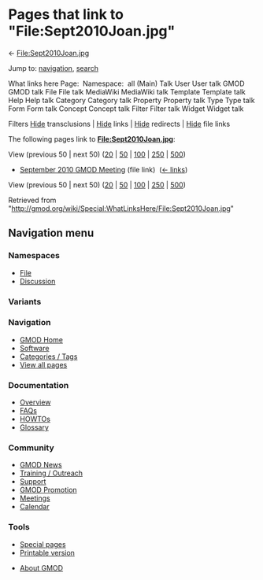 <div id="mw-page-base" class="noprint">

</div>

<div id="mw-head-base" class="noprint">

</div>

<div id="content" class="mw-body" role="main">

<span id="top"></span>

<div id="mw-js-message" style="display:none;">

</div>



# <span dir="auto">Pages that link to "File:Sept2010Joan.jpg"</span>

<div id="bodyContent">

<div id="contentSub">

←
[File:Sept2010Joan.jpg](/wiki/File:Sept2010Joan.jpg "File:Sept2010Joan.jpg")

</div>

<div id="jump-to-nav" class="mw-jump">

Jump to: [navigation](#mw-navigation), [search](#p-search)

</div>

<div id="mw-content-text">

What links here Page:  Namespace:  all (Main) Talk User User talk GMOD
GMOD talk File File talk MediaWiki MediaWiki talk Template Template talk
Help Help talk Category Category talk Property Property talk Type Type
talk Form Form talk Concept Concept talk Filter Filter talk Widget
Widget talk

Filters
[Hide](/mediawiki/index.php?title=Special:WhatLinksHere/File:Sept2010Joan.jpg&hidetrans=1 "Special:WhatLinksHere/File:Sept2010Joan.jpg")
transclusions \|
[Hide](/mediawiki/index.php?title=Special:WhatLinksHere/File:Sept2010Joan.jpg&hidelinks=1 "Special:WhatLinksHere/File:Sept2010Joan.jpg")
links \|
[Hide](/mediawiki/index.php?title=Special:WhatLinksHere/File:Sept2010Joan.jpg&hideredirs=1 "Special:WhatLinksHere/File:Sept2010Joan.jpg")
redirects \|
[Hide](/mediawiki/index.php?title=Special:WhatLinksHere/File:Sept2010Joan.jpg&hideimages=1 "Special:WhatLinksHere/File:Sept2010Joan.jpg")
file links

The following pages link to
**[File:Sept2010Joan.jpg](/wiki/File:Sept2010Joan.jpg "File:Sept2010Joan.jpg")**:

View (previous 50 \| next 50)
([20](/mediawiki/index.php?title=Special:WhatLinksHere/File:Sept2010Joan.jpg&limit=20 "Special:WhatLinksHere/File:Sept2010Joan.jpg")
\|
[50](/mediawiki/index.php?title=Special:WhatLinksHere/File:Sept2010Joan.jpg&limit=50 "Special:WhatLinksHere/File:Sept2010Joan.jpg")
\|
[100](/mediawiki/index.php?title=Special:WhatLinksHere/File:Sept2010Joan.jpg&limit=100 "Special:WhatLinksHere/File:Sept2010Joan.jpg")
\|
[250](/mediawiki/index.php?title=Special:WhatLinksHere/File:Sept2010Joan.jpg&limit=250 "Special:WhatLinksHere/File:Sept2010Joan.jpg")
\|
[500](/mediawiki/index.php?title=Special:WhatLinksHere/File:Sept2010Joan.jpg&limit=500 "Special:WhatLinksHere/File:Sept2010Joan.jpg"))

- [September 2010 GMOD
  Meeting](/wiki/September_2010_GMOD_Meeting "September 2010 GMOD Meeting")
  (file link) ‎ <span class="mw-whatlinkshere-tools">([←
  links](/mediawiki/index.php?title=Special:WhatLinksHere&target=September+2010+GMOD+Meeting "Special:WhatLinksHere"))</span>

View (previous 50 \| next 50)
([20](/mediawiki/index.php?title=Special:WhatLinksHere/File:Sept2010Joan.jpg&limit=20 "Special:WhatLinksHere/File:Sept2010Joan.jpg")
\|
[50](/mediawiki/index.php?title=Special:WhatLinksHere/File:Sept2010Joan.jpg&limit=50 "Special:WhatLinksHere/File:Sept2010Joan.jpg")
\|
[100](/mediawiki/index.php?title=Special:WhatLinksHere/File:Sept2010Joan.jpg&limit=100 "Special:WhatLinksHere/File:Sept2010Joan.jpg")
\|
[250](/mediawiki/index.php?title=Special:WhatLinksHere/File:Sept2010Joan.jpg&limit=250 "Special:WhatLinksHere/File:Sept2010Joan.jpg")
\|
[500](/mediawiki/index.php?title=Special:WhatLinksHere/File:Sept2010Joan.jpg&limit=500 "Special:WhatLinksHere/File:Sept2010Joan.jpg"))

</div>

<div class="printfooter">

Retrieved from
"<http://gmod.org/wiki/Special:WhatLinksHere/File:Sept2010Joan.jpg>"

</div>

<div id="catlinks" class="catlinks catlinks-allhidden">

</div>

<div class="visualClear">

</div>

</div>

</div>

<div id="mw-navigation">

## Navigation menu

<div id="mw-head">



<div id="left-navigation">

<div id="p-namespaces" class="vectorTabs" role="navigation"
aria-labelledby="p-namespaces-label">

### Namespaces

- <span id="ca-nstab-image"><a href="/wiki/File:Sept2010Joan.jpg" accesskey="c"
  title="View the file page [c]">File</a></span>
- <span id="ca-talk"><a
  href="/mediawiki/index.php?title=File_talk:Sept2010Joan.jpg&amp;action=edit&amp;redlink=1"
  accesskey="t"
  title="Discussion about the content page [t]">Discussion</a></span>

</div>

<div id="p-variants" class="vectorMenu emptyPortlet" role="navigation"
aria-labelledby="p-variants-label">

### 

### Variants[](#)

<div class="menu">

</div>

</div>

</div>

<div id="right-navigation">





</div>



</div>

</div>

</div>

<div id="mw-panel">

<div id="p-logo" role="banner">

<a href="/wiki/Main_Page"
style="background-image: url(http://gmod.org/images/GMOD-cogs.png);"
title="Visit the main page"></a>

</div>

<div id="p-Navigation" class="portal" role="navigation"
aria-labelledby="p-Navigation-label">

### Navigation

<div class="body">

- <span id="n-GMOD-Home">[GMOD Home](/wiki/Main_Page)</span>
- <span id="n-Software">[Software](/wiki/GMOD_Components)</span>
- <span id="n-Categories-.2F-Tags">[Categories /
  Tags](/wiki/Categories)</span>
- <span id="n-View-all-pages">[View all
  pages](/wiki/Special:AllPages)</span>

</div>

</div>

<div id="p-Documentation" class="portal" role="navigation"
aria-labelledby="p-Documentation-label">

### Documentation

<div class="body">

- <span id="n-Overview">[Overview](/wiki/Overview)</span>
- <span id="n-FAQs">[FAQs](/wiki/Category:FAQ)</span>
- <span id="n-HOWTOs">[HOWTOs](/wiki/Category:HOWTO)</span>
- <span id="n-Glossary">[Glossary](/wiki/Glossary)</span>

</div>

</div>

<div id="p-Community" class="portal" role="navigation"
aria-labelledby="p-Community-label">

### Community

<div class="body">

- <span id="n-GMOD-News">[GMOD News](/wiki/GMOD_News)</span>
- <span id="n-Training-.2F-Outreach">[Training /
  Outreach](/wiki/Training_and_Outreach)</span>
- <span id="n-Support">[Support](/wiki/Support)</span>
- <span id="n-GMOD-Promotion">[GMOD
  Promotion](/wiki/GMOD_Promotion)</span>
- <span id="n-Meetings">[Meetings](/wiki/Meetings)</span>
- <span id="n-Calendar">[Calendar](/wiki/Calendar)</span>

</div>

</div>

<div id="p-tb" class="portal" role="navigation"
aria-labelledby="p-tb-label">

### Tools

<div class="body">

- <span id="t-specialpages"><a href="/wiki/Special:SpecialPages" accesskey="q"
  title="A list of all special pages [q]">Special pages</a></span>
- <span id="t-print"><a
  href="/mediawiki/index.php?title=Special:WhatLinksHere/File:Sept2010Joan.jpg&amp;printable=yes"
  rel="alternate" accesskey="p"
  title="Printable version of this page [p]">Printable version</a></span>

</div>

</div>

</div>

</div>

<div id="footer" role="contentinfo">

- <span id="footer-places-about">[About
  GMOD](/wiki/GMOD:About "GMOD:About")</span>

<!-- -->






</div>
